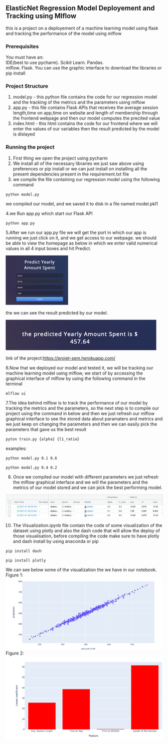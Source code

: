 ## ElasticNet Regression Model Deployement and Tracking using Mlflow
this is a project on a deployement of a machine learning model using flask and tracking the performance of the model using mlflow

### Prerequisites
You must have an:    
IDE(best to use pycharm). 
Scikit Learn. 
Pandas.    
mlflow. 
Flask. 
You can use the graphic interface to download the libraries or pip install

### Project Structure
1. model.py - this python file contains the code for our regression model and the tracking of the metrics and the parameters using mlflow 
2. app.py - this file contains Flask APIs that receives the average session length,time on app,time on website and length of membership through the frontend webpage and then our model computes the precited value 
3. index.html - this html contains the code for our frontend where we will enter the values of our variables then the result predicted by the model is dislayed 

### Running the project
1. First thing we open the project using pycharm
2. We install all of the necessary libraries we just saw above using preferences or pip install or we can just install on installing all the present dependencies present in the requirement.txt file
3. we compile the file containing our regression model using the following command
```
python model.py
```
we compiled our model, and we saved it to disk in a file named model.pkl1

4.we Run app.py which start our Flask API
```
python app.py
```

5.After we run our app.py file we will get the port in which our app is running we just click on it, and we get access to our webpage. 
we should be able to view the homepage as below in which we enter valid numerical values in all 4 input boxes and hit Predict.  

<img src = "images/o1.png" width=200>


the we can see the result predicted by our model.  

<img src = "images/o2.png">

link of the project:https://projet-sem.herokuapp.com/

6.Now that we deployed our model and tested it, we will be tracking our machine learning model using mlflow, we start of by accessing the graphical interface of mlflow by using the following command in the terminal
```
mlflow ui
```

7.The idea behind mlflow is to track the performance of our model by tracking the metrics and the parameters, so the next step is to compile our project using the command in below and then we just refresh our mlflow graphical interface to see the stored data about paramaters and metrics and we just keep on changing the parameters and then we can easily pick the parameters that gave us the best result
```
pyton train.py {alpha} {l1_ratio}
```
examples:
```
python model.py 0.1 0.6
```
```
python model.py 0.4 0.2
```
8. Once we compiled our model with different parameters we just refresh the mlflow graphical interface and we will the parameters and the metrics of our model stored  and we can pick the best performing model. 
<img src = "images/o3.png">

10. The Visualization.ipynb file contain the code of some visualization of the dataset using plotly and also the dash code that will allow the deploy of those visualisation, before compiling the code make sure to have plotly and dash install by using anaconda or pip
```
pip install dash
```
```
pip install plotly
```
We can see below some of the visualization the we have in our notebook. 
Figure 1:  
<img src = "images/o4.png">
Figure 2:  
<img src = "images/o5.png">


